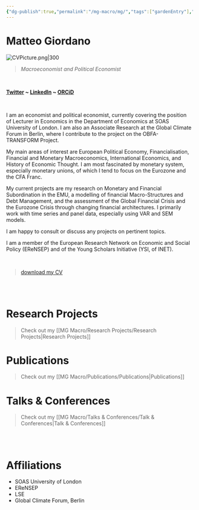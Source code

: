 ```yaml
---
{"dg-publish":true,"permalink":"/mg-macro/mg/","tags":["gardenEntry"],"dgShowInlineTitle":true,"created":"2023-12-11T21:23:44.795+00:00","updated":"2023-12-11T23:31:18.721+00:00"}
---
```


# Matteo Giordano

![CVPicture.png|300](/img/user/MG%20Macro/CVPicture.png)

> *Macroeconomist and Political Economist*


<br />

__[Twitter](https://twitter.com/Mat_Giord) ~ [LinkedIn](https://www.linkedin.com/in/matteogiordano-economist/) ~ [ORCiD](https://orcid.org/0000-0002-1588-6735)__

<br />

I am an economist and political economist, currently covering the position of Lecturer in Economics in the Department of Economics at SOAS University of London. I am also an Associate Research at the Global Climate Forum in Berlin, where I contribute to the project on the OBFA-TRANSFORM Project.

My main areas of interest are European Political Economy, Financialisation, Financial and Monetary Macroeconomics, International Economics, and History of Economic Thought. I am most fascinated by monetary system, especially monetary unions, of which I tend to focus on the Eurozone and the CFA Franc.

My current projects are my research on Monetary and Financial Subordination in the EMU, a modelling of financial Macro-Structures and Debt Management, and the assessment of the Global Financial Crisis and the Eurozone Crisis through changing financial architectures. I primarily work with time series and panel data, especially using VAR and SEM models.

I am happy to consult or discuss any projects on pertinent topics.

I am a member of the European Research Network on Economic and Social Policy (EReNSEP) and of the Young Scholars Initiative (YSI, of INET).

<br />

> [download my CV](https://www.dropbox.com/scl/fi/nq689db8rz3aekscmhbbp/CV_MG_Academic.pdf?rlkey=7qaswnwdhfw149k5zv8tdevkk&dl=0)

<br />
<br />

# Research Projects

> Check out my [[MG Macro/Research Projects/Research Projects\|Research Projects]]

# Publications

> Check out my [[MG Macro/Publications/Publications\|Publications]]

# Talks & Conferences

> Check out my [[MG Macro/Talks & Conferences/Talk & Conferences\|Talk & Conferences]]




<br />
<br />

# Affiliations

- SOAS University of London
- EReNSEP
- LSE
- Global Climate Forum, Berlin